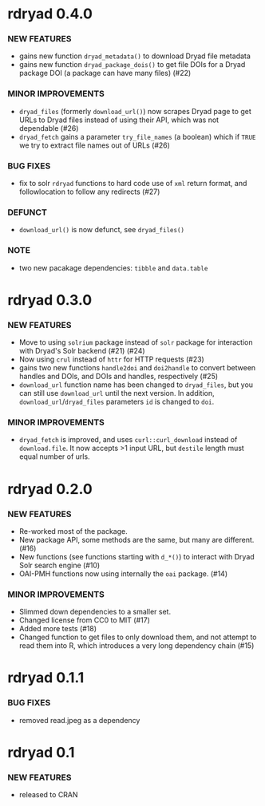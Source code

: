 rdryad 0.4.0
============

### NEW FEATURES

* gains new function `dryad_metadata()` to download Dryad file metadata 
* gains new function `dryad_package_dois()` to get file DOIs for a Dryad package DOI (a package can have many files) (#22)

### MINOR IMPROVEMENTS

* `dryad_files` (formerly `download_url()`) now scrapes Dryad page to get URLs to Dryad files instead of using their API, which was not dependable (#26)
* `dryad_fetch` gains a parameter `try_file_names` (a boolean) which if `TRUE` we try to extract file names out of URLs (#26)

### BUG FIXES

* fix to solr `rdryad` functions to hard code use of `xml` return format, and followlocation to follow any redirects (#27)

### DEFUNCT

* `download_url()` is now defunct, see `dryad_files()`

### NOTE

* two new pacakage dependencies: `tibble` and `data.table`

rdryad 0.3.0
============

### NEW FEATURES

* Move to using `solrium` package instead of `solr` package
for interaction with Dryad's Solr backend (#21) (#24)
* Now using `crul` instead of `httr` for HTTP requests (#23)
* gains two new functions `handle2doi` and `doi2handle` to
convert between handles and DOIs, and DOIs and handles,
respectively (#25)
* `download_url` function name has been changed to `dryad_files`, but
you can still use `download_url` until the next version. In addition,
`download_url`/`dryad_files` parameters `id` is changed to `doi`.

### MINOR IMPROVEMENTS

* `dryad_fetch` is improved, and uses `curl::curl_download` instead of
`download.file`. It now accepts >1 input URL, but `destile` length must
equal number of urls.


rdryad 0.2.0
============

### NEW FEATURES

* Re-worked most of the package.
* New package API, some methods are the same, but many are different. (#16)
* New functions (see functions starting with `d_*()`) to interact
with Dryad Solr search engine (#10)
* OAI-PMH functions now using internally the `oai` package. (#14)

### MINOR IMPROVEMENTS

* Slimmed down dependencies to a smaller set.
* Changed license from CC0 to MIT (#17)
* Added more tests (#18)
* Changed function to get files to only download them, and not attempt to
read them into R, which introduces a very long dependency chain (#15)


rdryad 0.1.1
============

### BUG FIXES

* removed read.jpeg as a dependency


rdryad 0.1
==========

### NEW FEATURES

* released to CRAN
